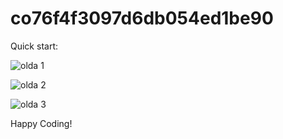 # co76f4f3097d6db054ed1be90

Quick start:

![olda 1](https://github.com/sampleRID/Oldagram-Project/assets/132147692/153eb08c-2d5c-4519-bb16-40cc46e24c76)

![olda 2](https://github.com/sampleRID/Oldagram-Project/assets/132147692/5dc2804a-1912-4225-918e-e24b4f76ce5d)


![olda 3](https://github.com/sampleRID/Oldagram-Project/assets/132147692/99d57275-1ece-4f99-987f-0ee6340fda65)


Happy Coding!
